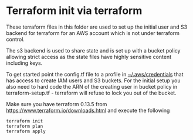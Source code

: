 # Terraform init via terraform

These terraform files in this folder are used to set up the initial user and S3 backend for terraform for an AWS account which is not under terraform control.

The s3 backend is used to share state and is set up with a bucket policy allowing strict access as the state files have highly sensitive content including keys.

To get started point the config.tf file to a profile in [~/.aws/credentials](https://docs.aws.amazon.com/cli/latest/userguide/cli-configure-files.html) that has access to create IAM users and S3 buckets. For the initial setup you also need to hard code the ARN of the creating user in bucket policy in terraform-setup.tf - terraform will refuse to lock you out of the bucket.

Make sure you have terraform 0.13.5 from https://www.terraform.io/downloads.html and execute the following

    terraform init
    terraform plan
    terraform apply 
